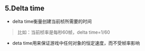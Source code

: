 ## 5.Delta time
- delta time衡量创建当前桢所需要的时间
> 比如：当前桢率是每秒60帧，delta time=1/60

- deta time用来保证游戏中任何对象的恒定速度，而不受帧率影响